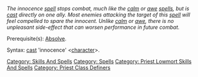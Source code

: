 *The innocence [spell](:Category:_Spells.md "wikilink") stops combat,
much like the [calm](Calm.md "wikilink") or [awe](Awe.md "wikilink")
[spells](:Category:_Spells.md "wikilink"), but is
[cast](Cast.md "wikilink") directly on one ally. Most enemies attacking
the target of this [spell](:Category:_Spells.md "wikilink") will feel
compelled to spare the innocent. Unlike [calm](Calm.md "wikilink") or
[awe](Awe.md "wikilink"), there is no unpleasant side-effect that can
worsen performance in future combat.*

Prerequisite(s): [Absolve](Absolve.md "wikilink").

Syntax: [cast](Cast.md "wikilink") 'innocence'
\<[character](:Category:_Characters.md "wikilink")\>.

[Category: Skills And Spells](Category:_Skills_And_Spells "wikilink")
[Category: Spells](Category:_Spells "wikilink") [Category: Priest
Lowmort Skills And
Spells](Category:_Priest_Lowmort_Skills_And_Spells "wikilink")
[Category: Priest Class
Definers](Category:_Priest_Class_Definers "wikilink")
